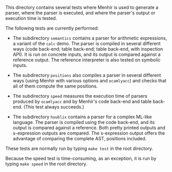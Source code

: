 This directory contains several tests where Menhir is used to generate a
parser, where the parser is executed, and where the parser's output or
execution time is tested.

The following tests are currently performed:

* The subdirectory `semantics` contains a parser for arithmetic expressions, a
  variant of the `calc` demo. The parser is compiled in several different ways
  (code back-end; table back-end; table back-end, with inspection API). It is
  run on concrete inputs, and its output is compared against a reference
  output. The reference interpreter is also tested on symbolic inputs.

* The subdirectory `positions` also compiles a parser in several different
  ways (using Menhir with various options and `ocamlyacc`) and checks that
  all of them compute the same positions.

* The subdirectory `speed` measures the execution time of parsers produced by
  `ocamlyacc` and by Menhir's code back-end and table back-end. (This test
  always succeeds.)

* The subdirectory `houblix` contains a parser for a complex ML-like language.
  The parser is compiled using the code back-end, and its output is compared
  against a reference. Both pretty printed outputs and s-expression outputs
  are compared. The s-expression output offers the advantage of comparing the
  complete AST, positions included.

These tests are normally run by typing `make test` in the root directory.

Because the speed test is time-consuming, as an exception, it is run by typing
`make speed` in the root directory.
